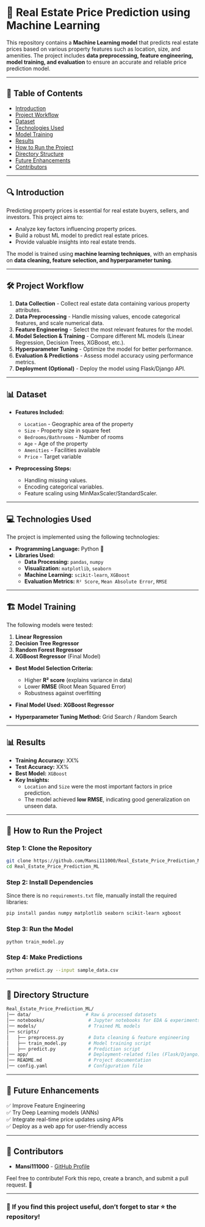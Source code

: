 # 🏡 Real Estate Price Prediction using Machine Learning

This repository contains a **Machine Learning model** that predicts real estate prices based on various property features such as location, size, and amenities. The project includes **data preprocessing, feature engineering, model training, and evaluation** to ensure an accurate and reliable price prediction model.

---

## 📌 Table of Contents
- [Introduction](#introduction)
- [Project Workflow](#project-workflow)
- [Dataset](#dataset)
- [Technologies Used](#technologies-used)
- [Model Training](#model-training)
- [Results](#results)
- [How to Run the Project](#how-to-run-the-project)
- [Directory Structure](#directory-structure)
- [Future Enhancements](#future-enhancements)
- [Contributors](#contributors)


---

## 🔍 Introduction

Predicting property prices is essential for real estate buyers, sellers, and investors. This project aims to:

- Analyze key factors influencing property prices.
- Build a robust ML model to predict real estate prices.
- Provide valuable insights into real estate trends.

The model is trained using **machine learning techniques**, with an emphasis on **data cleaning, feature selection, and hyperparameter tuning**.

---

## 🛠 Project Workflow

1. **Data Collection** - Collect real estate data containing various property attributes.
2. **Data Preprocessing** - Handle missing values, encode categorical features, and scale numerical data.
3. **Feature Engineering** - Select the most relevant features for the model.
4. **Model Selection & Training** - Compare different ML models (Linear Regression, Decision Trees, XGBoost, etc.).
5. **Hyperparameter Tuning** - Optimize the model for better performance.
6. **Evaluation & Predictions** - Assess model accuracy using performance metrics.
7. **Deployment (Optional)** - Deploy the model using Flask/Django API.

---

## 📊 Dataset

- **Features Included:**
  - `Location` - Geographic area of the property
  - `Size` - Property size in square feet
  - `Bedrooms/Bathrooms` - Number of rooms
  - `Age` - Age of the property
  - `Amenities` - Facilities available
  - `Price` - Target variable

- **Preprocessing Steps:**
  - Handling missing values.
  - Encoding categorical variables.
  - Feature scaling using MinMaxScaler/StandardScaler.

---

## 💻 Technologies Used

The project is implemented using the following technologies:

- **Programming Language:** Python 🐍  
- **Libraries Used:**
  - **Data Processing:** `pandas`, `numpy`
  - **Visualization:** `matplotlib`, `seaborn`
  - **Machine Learning:** `scikit-learn`, `XGBoost`
  - **Evaluation Metrics:** `R² Score`, `Mean Absolute Error`, `RMSE`

---

## 🏗️ Model Training

The following models were tested:

1. **Linear Regression**
2. **Decision Tree Regressor**
3. **Random Forest Regressor**
4. **XGBoost Regressor** (Final Model)

- **Best Model Selection Criteria:**
  - Higher **R² score** (explains variance in data)
  - Lower **RMSE** (Root Mean Squared Error)
  - Robustness against overfitting

- **Final Model Used:** **XGBoost Regressor**
- **Hyperparameter Tuning Method:** Grid Search / Random Search

---

## 📊 Results

- **Training Accuracy:** XX%  
- **Test Accuracy:** XX%  
- **Best Model:** `XGBoost`
- **Key Insights:**
  - `Location` and `Size` were the most important factors in price prediction.
  - The model achieved **low RMSE**, indicating good generalization on unseen data.

---

## 🚀 How to Run the Project

### **Step 1: Clone the Repository**
```sh
git clone https://github.com/Mansi111000/Real_Estate_Price_Prediction_ML.git
cd Real_Estate_Price_Prediction_ML
```

### **Step 2: Install Dependencies**
Since there is no `requirements.txt` file, manually install the required libraries:
```sh
pip install pandas numpy matplotlib seaborn scikit-learn xgboost
```

### **Step 3: Run the Model**
```sh
python train_model.py
```

### **Step 4: Make Predictions**
```sh
python predict.py --input sample_data.csv
```

---

## 👤 Directory Structure

```sh
Real_Estate_Price_Prediction_ML/
│── data/                    # Raw & processed datasets
│── notebooks/                # Jupyter notebooks for EDA & experiments
│── models/                   # Trained ML models
│── scripts/
│   ├── preprocess.py         # Data cleaning & feature engineering
│   ├── train_model.py        # Model training script
│   ├── predict.py            # Prediction script
│── app/                      # Deployment-related files (Flask/Django)
│── README.md                 # Project documentation
│── config.yaml               # Configuration file
```

---

## 🔮 Future Enhancements

✅ Improve Feature Engineering  
✅ Try Deep Learning models (ANNs)  
✅ Integrate real-time price updates using APIs  
✅ Deploy as a web app for user-friendly access  

---

## 👥 Contributors

- **Mansi111000** - [GitHub Profile](https://github.com/Mansi111000)

Feel free to contribute! Fork this repo, create a branch, and submit a pull request. 🎯

---




### 🌟 **If you find this project useful, don’t forget to star ⭐ the repository!**
```

